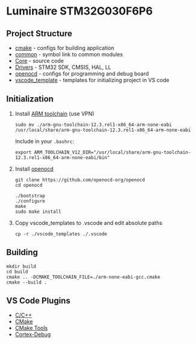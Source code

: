 # Luminaire STM32G030F6P6

## Project Structure 

- [cmake](cmake/) - configs for building application
- [common](common/) - symbol link to common modules
- [Core](Core/) - source code
- [Drivers](Drivers/) - STM32 SDK, CMSIS, HAL, LL
- [openocd](openocd/) - configs for programming and debug board
- [vscode_template](vscode_template/) - templates for initializing project in VS code


## Initialization

1. Install [ARM toolchain](https://developer.arm.com/downloads/-/arm-gnu-toolchain-downloads) (use VPN)

    ``` shell
    sudo mv ./arm-gnu-toolchain-12.3.rel1-x86_64-arm-none-eabi /usr/local/share/arm-gnu-toolchain-12.3.rel1-x86_64-arm-none-eabi
    ```
    Include in your `.bashrc`:
    ``` shell
    export ARM_TOOLCHAIN_V12_DIR="/usr/local/share/arm-gnu-toolchain-12.3.rel1-x86_64-arm-none-eabi/bin"
    ```

1. Install [openocd](https://github.com/openocd-org/openocd)

    ``` shell
    git clone https://github.com/openocd-org/openocd
    cd openocd

    ./bootstrap
    ./configure
    make
    sudo make install
    ```

1. Copy vscode_templates to .vscode and edit absolute paths

    ``` shell
    cp -r ./vscode_templates ./.vscode
    ```

## Building

``` shell
mkdir build
cd build
cmake .. -DCMAKE_TOOLCHAIN_FILE=./arm-none-eabi-gcc.cmake
cmake --build .
```

## VS Code Plugins

* [C/C++](https://marketplace.visualstudio.com/items?itemName=ms-vscode.cpptools)
* [CMake](https://marketplace.visualstudio.com/items?itemName=twxs.cmake)
* [CMake Tools](https://marketplace.visualstudio.com/items?itemName=ms-vscode.cmake-tools)
* [Cortex-Debug](https://marketplace.visualstudio.com/items?itemName=marus25.cortex-debug)
